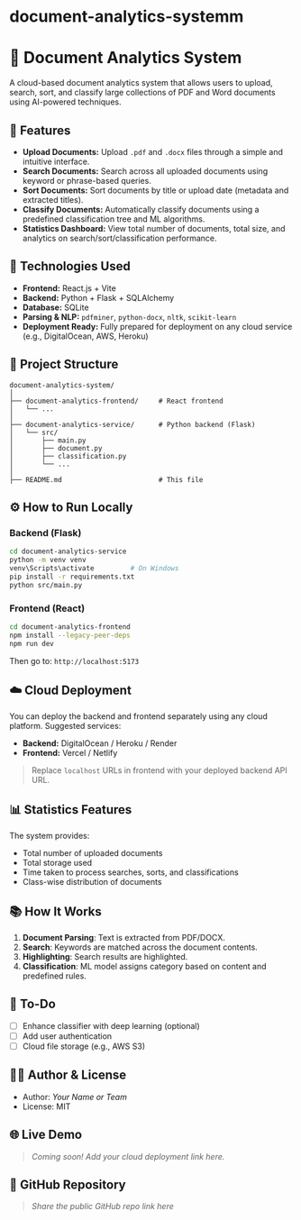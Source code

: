 # document-analytics-systemm
# 📄 Document Analytics System

A cloud-based document analytics system that allows users to upload, search, sort, and classify large collections of PDF and Word documents using AI-powered techniques.

## 🚀 Features

- **Upload Documents:** Upload `.pdf` and `.docx` files through a simple and intuitive interface.
- **Search Documents:** Search across all uploaded documents using keyword or phrase-based queries.
- **Sort Documents:** Sort documents by title or upload date (metadata and extracted titles).
- **Classify Documents:** Automatically classify documents using a predefined classification tree and ML algorithms.
- **Statistics Dashboard:** View total number of documents, total size, and analytics on search/sort/classification performance.

## 🧠 Technologies Used

- **Frontend:** React.js + Vite
- **Backend:** Python + Flask + SQLAlchemy
- **Database:** SQLite
- **Parsing & NLP:** `pdfminer`, `python-docx`, `nltk`, `scikit-learn`
- **Deployment Ready:** Fully prepared for deployment on any cloud service (e.g., DigitalOcean, AWS, Heroku)

## 📂 Project Structure

```
document-analytics-system/
│
├── document-analytics-frontend/     # React frontend
│   └── ...
│
├── document-analytics-service/      # Python backend (Flask)
│   └── src/
│       ├── main.py
│       ├── document.py
│       ├── classification.py
│       └── ...
│
├── README.md                        # This file
```

## ⚙️ How to Run Locally

### Backend (Flask)
```bash
cd document-analytics-service
python -m venv venv
venv\Scripts\activate         # On Windows
pip install -r requirements.txt
python src/main.py
```

### Frontend (React)
```bash
cd document-analytics-frontend
npm install --legacy-peer-deps
npm run dev
```

Then go to: `http://localhost:5173`

## ☁️ Cloud Deployment

You can deploy the backend and frontend separately using any cloud platform. Suggested services:

- **Backend:** DigitalOcean / Heroku / Render
- **Frontend:** Vercel / Netlify

> Replace `localhost` URLs in frontend with your deployed backend API URL.

## 📊 Statistics Features

The system provides:

- Total number of uploaded documents
- Total storage used
- Time taken to process searches, sorts, and classifications
- Class-wise distribution of documents

## 📚 How It Works

1. **Document Parsing**: Text is extracted from PDF/DOCX.
2. **Search**: Keywords are matched across the document contents.
3. **Highlighting**: Search results are highlighted.
4. **Classification**: ML model assigns category based on content and predefined rules.

## 📌 To-Do

- [ ] Enhance classifier with deep learning (optional)
- [ ] Add user authentication
- [ ] Cloud file storage (e.g., AWS S3)

## 🧑‍💻 Author & License

- Author: *Your Name or Team*
- License: MIT

## 🌐 Live Demo

> _Coming soon! Add your cloud deployment link here._

## 📎 GitHub Repository

> _Share the public GitHub repo link here_
